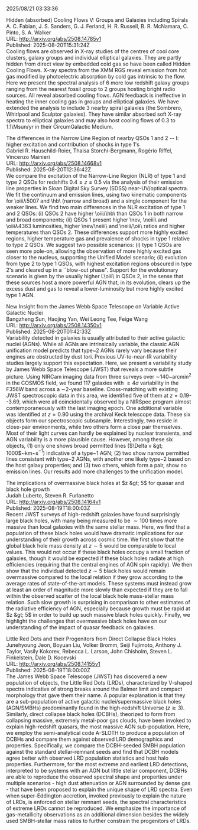 2025/08/21 03:33:36  

Hidden (absorbed) Cooling Flows V: Groups and Galaxies including Spirals  
A. C. Fabian, J. S. Sanders, G. J. Ferland, H. R. Russell, B. R. McNamara, C. Pinto, S. A. Walker  
URL: http://arxiv.org/abs/2508.14785v1  
Published: 2025-08-20T15:31:24Z  
  Cooling flows are observed in X-ray studies of the centres of cool core clusters, galaxy groups and individual elliptical galaxies. They are partly hidden from direct view by embedded cold gas so have been called Hidden Cooling Flows. X-ray spectra from the XMM RGS reveal emission from hot gas modified by photoelectric absorption by cold gas intrinsic to the flow. Here we present the spectral analysis of 6 more low redshift galaxy groups ranging from the nearest fossil group to 2 groups hosting bright radio sources. All reveal absorbed cooling flows. AGN feedback is ineffective in heating the inner cooling gas in groups and elliptical galaxies. We have extended the analysis to include 3 nearby spiral galaxies (the Sombrero, Whirlpool and Sculptor galaxies). They have similar absorbed soft X-ray spectra to elliptical galaxies and may also host cooling flows of 0.3 to 1.1\Msun/yr in their CircumGalactic Medium.   

The differences in the Narrow Line Region of nearby QSOs 1 and 2 -- I:
  higher excitation and contribution of shocks in type 1's  
Gabriel R. Hauschild-Roier, Thaisa Storchi-Bergmann, Rogério Riffel, Vincenzo Mainieri  
URL: http://arxiv.org/abs/2508.14668v1  
Published: 2025-08-20T12:36:42Z  
  We compare the excitation of the Narrow-Line Region (NLR) of type 1 and type 2 QSOs for redshifts $0.4 \le z \le 0.5$ via the analysis of their emission line properties in Sloan Digital Sky Survey (SDSS) near-UV/optical spectra. We fit the continuum and emission lines, using two kinematic components for \oiii$\lambda$5007 and \hb\ (narrow and broad) and a single component for the weaker lines. We find two main differences in the NLR excitation of type 1 and 2 QSOs: (i) QSOs 2 have higher \oiii/\hb\ than QSOs 1 in both narrow and broad components; (ii) QSOs 1 present higher \nev, \neiii\ and \oiii$\lambda4363$ luminosities, higher \nev/\neiii\ and \neiii/\oii\ ratios and higher temperatures than QSOs 2. These differences support more highly excited regions, higher temperature gas and prevalence of shocks in type 1 relative to type 2 QSOs. We suggest two possible scenarios: (i) type 1 QSOs are seen more pole-on, allowing the observation of more highly excited gas closer to the nucleus, supporting the Unified Model scenario; (ii) evolution from type 2 to type 1 QSOs, with highest excitation regions obscured in type 2's and cleared up in a ``blow-out phase". Support for the evolutionary scenario is given by the usually higher L\oiii\ in QSOs 2, in the sense that these sources host a more powerful AGN that, in its evolution, clears up the excess dust and gas to reveal a lower-luminosity but more highly excited type 1 AGN.   

New Insight from the James Webb Space Telescope on Variable Active
  Galactic Nuclei  
Bangzheng Sun, Haojing Yan, Wei Leong Tee, Feige Wang  
URL: http://arxiv.org/abs/2508.14350v1  
Published: 2025-08-20T01:42:33Z  
  Variability detected in galaxies is usually attributed to their active galactic nuclei (AGNs). While all AGNs are intrinsically variable, the classic AGN unification model predicts that type~2 AGNs rarely vary because their engines are obstructed by dust tori. Previous UV-to-near-IR variability studies largely support this expectation. Here, we present a variability study by James Webb Space Telescope (JWST) that reveals a more subtle picture. Using NIRCam imaging data from three surveys over $\sim$140~arcmin$^2$ in the COSMOS field, we found 117 galaxies with $\geq 4$$\sigma$ variability in the F356W band across a $\sim$2-year baseline. Cross-matching with existing JWST spectroscopic data in this area, we identified five of them at $z=0.19$--3.69, which were all coincidentally observed by a NIRSpec program almost contemporaneously with the last imaging epoch. One additional variable was identified at $z=0.90$ using the archival Keck telescope data. These six objects form our spectroscopic subsample. Interestingly, two reside in close-pair environments, while two others form a close pair themselves. Most of their light curves can hardly be explained by nuclear transients, and AGN variability is a more plausible cause. However, among these six objects, (1) only one shows broad permitted lines ($\Delta v &gt; 1000$~km~s$^{-1}$) indicative of a type~1 AGN; (2) two show narrow permitted lines consistent with type~2 AGNs, with another one likely type~2 based on the host galaxy properties; and (3) two others, which form a pair, show no emission lines. Our results add more challenges to the unification model.   

The implications of overmassive black holes at $z &gt; 5$ for quasar and
  black hole growth  
Judah Luberto, Steven R. Furlanetto  
URL: http://arxiv.org/abs/2508.14164v1  
Published: 2025-08-19T18:00:03Z  
  Recent JWST surveys of high-redshift galaxies have found surprisingly large black holes, with many being measured to be $\sim100$ times more massive than local galaxies with the same stellar mass. Here, we find that a population of these black holes would have dramatic implications for our understanding of their growth across cosmic time. We first show that the global black hole mass density at $z \sim 5$ would be comparable to local values. This would not occur if these black holes occupy a small fraction of galaxies, though it would be expected if these black holes radiate at high efficiencies (requiring that the central engines of AGN spin rapidly). We then show that the individual detected $z \sim 5$ black holes would remain overmassive compared to the local relation if they grow according to the average rates of state-of-the-art models. These systems must instead grow at least an order of magnitude more slowly than expected if they are to fall within the observed scatter of the local black hole mass-stellar mass relation. Such slow growth is surprising in comparison to other estimates of the radiative efficiency of AGN, especially because growth must be rapid at $z &gt; 5$ in order to build up such massive black holes quickly. Finally, we highlight the challenges that overmassive black holes have on our understanding of the impact of quasar feedback on galaxies.   

Little Red Dots and their Progenitors from Direct Collapse Black Holes  
Junehyoung Jeon, Boyuan Liu, Volker Bromm, Seiji Fujimoto, Anthony J. Taylor, Vasily Kokorev, Rebecca L. Larson, John Chisholm, Steven L. Finkelstein, Dale D. Kocevski  
URL: http://arxiv.org/abs/2508.14155v1  
Published: 2025-08-19T18:00:00Z  
  The James Webb Space Telescope (JWST) has discovered a new population of objects, the Little Red Dots (LRDs), characterized by V-shaped spectra indicative of strong breaks around the Balmer limit and compact morphology that gave them their name. A popular explanation is that they are a sub-population of active galactic nuclei/supermassive black holes (AGN/SMBHs) predominantly found in the high-redshift Universe ($z\gtrsim3$). Similarly, direct collapse black holes (DCBHs), theorized to form from collapsing massive, extremely metal-poor gas clouds, have been invoked to explain high-redshift quasars, the most massive AGN sub-population. Here, we employ the semi-analytical code A-SLOTH to produce a population of DCBHs and compare them against observed LRD demographics and properties. Specifically, we compare the DCBH-seeded SMBH population against the standard stellar-remnant seeds and find that DCBH models agree better with observed LRD population statistics and host halo properties. Furthermore, for the most extreme and earliest LRD detections, interpreted to be systems with an AGN but little stellar component, DCBHs are able to reproduce the observed spectral shape and properties under multiple scenarios - high dust attenuation or AGN surrounded by dense gas - that have been proposed to explain the unique shape of LRD spectra. Even when super-Eddington accretion, invoked previously to explain the nature of LRDs, is enforced on stellar remnant seeds, the spectral characteristics of extreme LRDs cannot be reproduced. We emphasize the importance of gas-metallicity observations as an additional dimension besides the widely used SMBH-stellar mass ratios to further constrain the progenitors of LRDs.   

